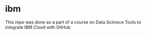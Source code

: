 # ibm
This repo was done as a part of a course on Data Sciinece Tools to integrate IBM Cloud with GitHub
